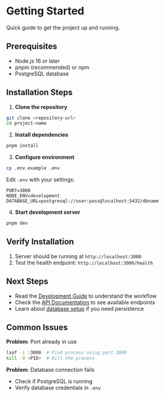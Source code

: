 # Getting Started

Quick guide to get the project up and running.

## Prerequisites

- Node.js 16 or later
- pnpm (recommended) or npm
- PostgreSQL database

## Installation Steps

1. **Clone the repository**
```bash
git clone <repository-url>
cd project-name
```

2. **Install dependencies**
```bash
pnpm install
```

3. **Configure environment**
```bash
cp .env.example .env
```

Edit `.env` with your settings:
```env
PORT=3000
NODE_ENV=development
DATABASE_URL=postgresql://user:pass@localhost:5432/dbname
```

4. **Start development server**
```bash
pnpm dev
```

## Verify Installation

1. Server should be running at `http://localhost:3000`
2. Test the health endpoint: `http://localhost:3000/health`

## Next Steps

- Read the [Development Guide](development.md) to understand the workflow
- Check the [API Documentation](api.md) to see available endpoints
- Learn about [database setup](database.md) if you need persistence

## Common Issues

**Problem**: Port already in use
```bash
lsof -i :3000  # Find process using port 3000
kill -9 <PID>  # Kill the process
```

**Problem**: Database connection fails
- Check if PostgreSQL is running
- Verify database credentials in `.env`
